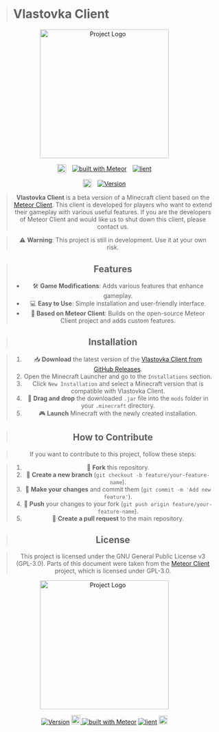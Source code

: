 > # Vlastovka Client

<p align="center">
  <a href="https://github.com/lopimates1234/Vlastovka-Client" target="_blank">
    <img src="https://github.com/user-attachments/assets/ee3de53f-d6e7-43b4-92d8-a5dd823076fd" alt="Project Logo" width="300">
  </a>
</p>

<div align="center">

<p align="center">
  <span style="display: inline-block; vertical-align: middle;">
    <a href="https://meteorclient.com" target="_blank">
      <img src="https://meteorclient.com/icon.png" alt="Meteor Client" style="height: 21px;"/>
    </a>
  </span>
  <span style="display: inline-block; vertical-align: middle; margin-left: 10px;">
    <a href="https://meteorclient.com">
      <img src="https://img.shields.io/badge/Meteor_Official_Site-blue" alt="built with Meteor"/>
    </a>
  </span>
  <span style="display: inline-block; vertical-align: middle; margin-left: 10px;">
    <a href="https://github.com/lopimates1234/Vlastovka-Client">
      <img src="https://img.shields.io/github/contributors/lopimates1234/Vlastovka-Client?color=green" alt="lient"/>
    </a>
  </span>
</p>

<p align="center">
  <span style="display: inline-block; vertical-align: middle;">
    <a href="https://ko-fi.com/lopimates1234" target="_blank">
      <img src="https://storage.ko-fi.com/cdn/cup-border.png" alt="Ko-Fi" style="height: 20px;"/>
    </a>
  </span>
  <span style="display: inline-block; vertical-align: middle; margin-left: 10px;">
    <a href="https://github.com/lopimates1234/Vlastovka-Client/releases/tag/v1.0.1">
      <img src="https://img.shields.io/badge/Alpha_v1.0.1-006400" alt="Version"/>
    </a>
  </span>
</p>

> **Vlastovka Client** is a beta version of a Minecraft client based on the [Meteor Client](https://github.com/MeteorDevelopment/meteor-client). This client is developed for players who want to extend their gameplay with various useful features. If you are the developers of Meteor Client and would like us to shut down this client, please contact us.

> ⚠️ **Warning**: This project is still in development. Use it at your own risk.

> ## Features
> - 🛠️ **Game Modifications**: Adds various features that enhance gameplay.
> - 💻 **Easy to Use**: Simple installation and user-friendly interface.
> - 🚀 **Based on Meteor Client**: Builds on the open-source Meteor Client project and adds custom features.

> ## Installation

> 1. 📥 **Download** the latest version of the [Vlastovka Client from GitHub Releases](https://github.com/lopimates1234/Vlastovka-Client/releases/tag/v1.0.1).
> 2. Open the Minecraft Launcher and go to the `Installations` section.
> 3. Click `New Installation` and select a Minecraft version that is compatible with Vlastovka Client.
> 4. 📂 **Drag and drop** the downloaded `.jar` file into the `mods` folder in your `.minecraft` directory.
> 5. 🎮 **Launch** Minecraft with the newly created installation.

> ## How to Contribute

> If you want to contribute to this project, follow these steps:

> 1. 🍴 **Fork** this repository.
> 2. 🌿 **Create a new branch** (`git checkout -b feature/your-feature-name`).
> 3. 📝 **Make your changes** and commit them (`git commit -m 'Add new feature'`).
> 4. 🔄 **Push** your changes to your fork (`git push origin feature/your-feature-name`).
> 5. 🔧 **Create a pull request** to the main repository.

> ## License

> This project is licensed under the GNU General Public License v3 (GPL-3.0). Parts of this document were taken from the [Meteor Client](https://github.com/MeteorDevelopment/meteor-client) project, which is licensed under GPL-3.0.

<p align="center">
  <a href="https://github.com/lopimates1234/Vlastovka-Client" target="_blank">
    <img src="https://github.com/user-attachments/assets/ee3de53f-d6e7-43b4-92d8-a5dd823076fd" alt="Project Logo" width="300">
  </a>
</p>

<div align="center">

[![Version](https://img.shields.io/badge/Alpha_v1.0.1-006400)](https://github.com/lopimates1234/Vlastovka-Client/releases/tag/v1.0.1)
<a href="https://meteorclient.com" target="_blank">
  <img src="https://meteorclient.com/icon.png" alt="Ko-Fi" style="height: 21px;"/>
</a>
[![built with Meteor](https://img.shields.io/badge/Meteor_Official_Site-blue)](https://meteorclient.com)
[![lient](https://img.shields.io/github/contributors/lopimates1234/Vlastovka-Client?color=green)](https://github.com/lopimates1234/Vlastovka-Client)
<a href="https://ko-fi.com/lopimates1234" target="_blank">
  <img src="https://storage.ko-fi.com/cdn/cup-border.png" alt="Ko-Fi" style="height: 20px;"/>
</a>

</div>
